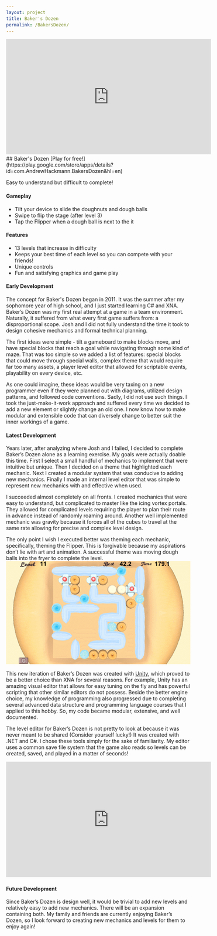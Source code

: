 ```yaml
---
layout: project
title: Baker's Dozen
permalink: /BakersDozen/
---
```

<iframe width="560" height="315" src="https://www.youtube.com/embed/XbJ-XvnPGfI?rel=0" frameborder="0" allowfullscreen></iframe>
## Baker's Dozen
[Play for free!](https://play.google.com/store/apps/details?id=com.AndrewHackmann.BakersDozen&hl=en)

Easy to understand but difficult to complete!
#### Gameplay
* Tilt your device to slide the doughnuts and dough balls
* Swipe to flip the stage (after level 3)
* Tap the Flipper when a dough ball is next to the it

#### Features 
- 13 levels that increase in difficulty
- Keeps your best time of each level so you can compete with your friends!
- Unique controls
- Fun and satisfying graphics and game play

#### Early Development
The concept for Baker's Dozen began in 2011. It was the summer after my sophomore year of high school, and I just started learning C# and XNA. Baker’s Dozen was my first real attempt at a game in a team environment. Naturally, it suffered from what every first game suffers from: a disproportional scope. Josh and I did not fully understand the time it took to design cohesive mechanics and formal technical planning.

The first ideas were simple - tilt a gameboard to make blocks move, and have special blocks that reach a goal while navigating through some kind of maze. That was too simple so we added a list of features: special blocks that could move through special walls, complex theme that would require far too many assets, a player level editor that allowed for scriptable events, playability on every device, etc.

As one could imagine, these ideas would be very taxing on a new programmer even if they were planned out with diagrams, utilized design patterns, and followed code conventions. Sadly, I did not use such things. I took the just-make-it-work approach and suffered every time we decided to add a new element or slightly change an old one. I now know how to make modular and extensible code that can diversely change to better suit the inner workings of a game.


#### Latest Development
Years later, after analyzing where Josh and I failed, I decided to complete Baker’s Dozen alone as a learning exercise. My goals were actually doable this time. First I select a small handful of mechanics to implement that were intuitive but unique. Then I decided on a theme that highlighted each mechanic. Next I created a modular system that was conducive to adding new mechanics. Finally I made an internal level editor that was simple to represent new mechanics with and effective when used.

I succeeded almost completely on all fronts. I created mechanics that were easy to understand, but complicated to master like the icing vortex portals. They allowed for complicated levels requiring the player to plan their route in advance instead of randomly roaming around. Another well implemented mechanic was gravity because it forces all of the cubes to travel at the same rate allowing for precise and complex level design.

The only point I wish I executed better was theming each mechanic, specifically, theming the Flipper. This is forgivable because my aspirations don’t lie with art and animation. A successful theme was moving dough balls into the fryer to complete the level.
![alt text](/images/gravity.gif "Level 11")

This new iteration of Baker’s Dozen was created with [Unity](https://unity3d.com/), which proved to be a better choice than XNA for several reasons. For example, Unity has an amazing visual editor that allows for easy tuning on the fly and has powerful scripting that other similar editors do not possess. Beside the better engine choice, my knowledge of programming also progressed due to completing several advanced data structure and programming language courses that I applied to this hobby. So, my code became modular, extensive, and well documented.

The level editor for Baker’s Dozen is not pretty to look at because it was never meant to be shared (Consider yourself lucky!) It was created with .NET and C#. I chose these tools simply for the sake of familiarity. My editor uses a common save file system that the game also reads so levels can be created, saved, and played in a matter of seconds!
<iframe width="560" height="315" src="https://www.youtube.com/embed/U9L-gac9dZo?rel=0" frameborder="0" allowfullscreen></iframe>

#### Future Development
Since Baker’s Dozen is design well, it would be trivial to add new levels and relatively easy to add new mechanics. There will be an expansion containing both. My family and friends are currently enjoying Baker’s Dozen, so I look forward to creating new mechanics and levels for them to enjoy again!

